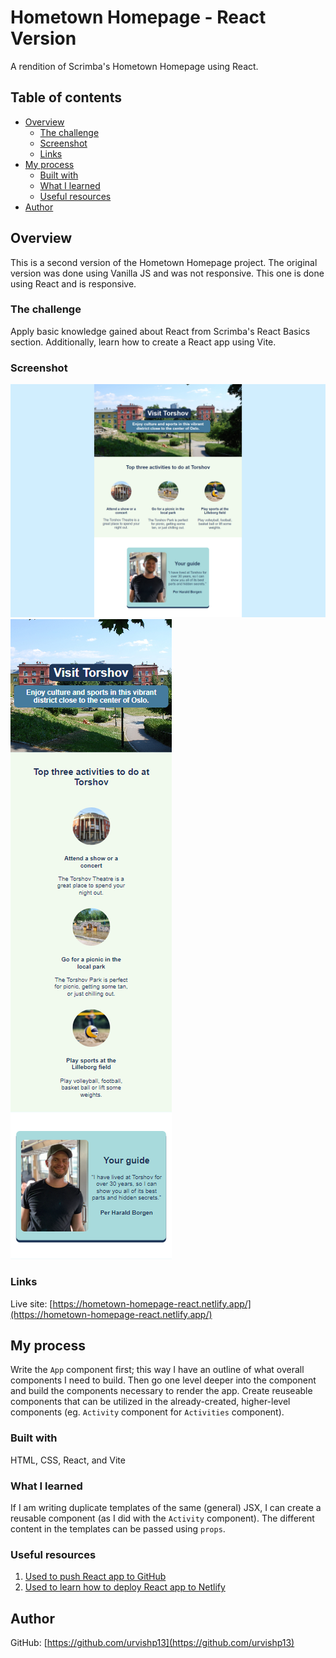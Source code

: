 # Hometown Homepage - React Version

A rendition of Scrimba's Hometown Homepage using React.

## Table of contents

- [Overview](#overview)
  - [The challenge](#the-challenge)
  - [Screenshot](#screenshot)
  - [Links](#links)
- [My process](#my-process)
  - [Built with](#built-with)
  - [What I learned](#what-i-learned)
  - [Useful resources](#useful-resources)
- [Author](#author)

## Overview

This is a second version of the Hometown Homepage project. The original version was done using Vanilla JS and was not responsive. This one is done using React and is responsive.

### The challenge

Apply basic knowledge gained about React from Scrimba's React Basics section. Additionally, learn how to create a React app using Vite.

### Screenshot
![Desktop View](./public/images/desktop-view.png)
![Mobile View](public/images/mobile-view.png)

### Links
Live site: [https://hometown-homepage-react.netlify.app/](https://hometown-homepage-react.netlify.app/)

## My process

Write the `App` component first; this way I have an outline of what overall components I need to build. Then go one level deeper into the component and build the components necessary to render the app. Create reuseable components that can be utilized in the already-created, higher-level components (eg. `Activity` component for `Activities` component).

### Built with

HTML, CSS, React, and Vite

### What I learned

If I am writing duplicate templates of the same (general) JSX, I can create a reusable component (as I did with the `Activity` component). The different content in the templates can be passed using `props`.

### Useful resources

1. [Used to push React app to GitHub](https://medium.com/@regondaakhil1509/pushing-your-first-react-app-to-github-a-step-by-step-guide-f7b592e67658)
2. [Used to learn how to deploy React app to Netlify](https://www.youtube.com/watch?v=7T4w0QJtL-o)

## Author

GitHub: [https://github.com/urvishp13](https://github.com/urvishp13)